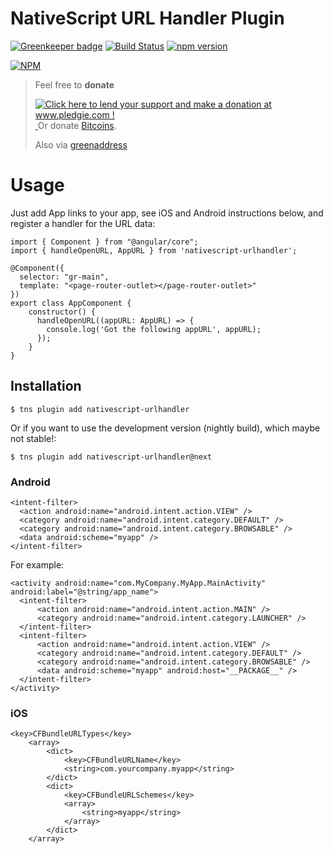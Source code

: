 # NativeScript URL Handler Plugin

[![Greenkeeper badge](https://badges.greenkeeper.io/hypery2k/nativescript-urlhandler.svg)](https://greenkeeper.io/)
[![Build Status](https://travis-ci.org/hypery2k/nativescript-urlhandler.svg?branch=master)](https://travis-ci.org/hypery2k/nativescript-urlhandler)
[![npm version](https://badge.fury.io/js/nativescript-urlhandler.svg)](http://badge.fury.io/js/nativescript-urlhandler)

[![NPM](https://nodei.co/npm/nativescript-urlhandler.png?downloads=true&downloadRank=true&stars=true)](https://nodei.co/npm/nativescript-urlhandler/)

> Feel free to **donate**
> 
> <a href='http://www.pledgie.com/campaigns/33053'><img alt='Click here to lend your support and make a donation at www.pledgie.com !' src='http://www.pledgie.com/campaigns/33053.png?skin_name=chrome' border='0' /></a>
> <a target="_blank" href="https://www.paypal.com/cgi-bin/webscr?cmd=_s-xclick&hosted_button_id=AGPGLZYNV6Y5S">
> <img alt="" border="0" src="https://www.paypalobjects.com/de_DE/DE/i/btn/btn_donateCC_LG.gif"/>
> </img></a>
> Or donate [Bitcoins](bitcoin:3NKtxw1SRYgess5ev4Ri54GekoAgkR213D).
> 
> Also via [greenaddress](https://greenaddress.it/pay/GA3ZPfh7As3Gc2oP6pQ1njxMij88u/)

# Usage

Just add App links to your app, see iOS and Android instructions below, and register a handler for the URL data:
```
import { Component } from "@angular/core";
import { handleOpenURL, AppURL } from 'nativescript-urlhandler';

@Component({
  selector: "gr-main",
  template: "<page-router-outlet></page-router-outlet>"
})
export class AppComponent {
    constructor() {
      handleOpenURL((appURL: AppURL) => {
        console.log('Got the following appURL', appURL);
      });
    }
}

```



## Installation

```
$ tns plugin add nativescript-urlhandler
```

Or if you want to use the development version (nightly build), which maybe not stable!:

```
$ tns plugin add nativescript-urlhandler@next
```


### Android


```
<intent-filter>
  <action android:name="android.intent.action.VIEW" /> 
  <category android:name="android.intent.category.DEFAULT" /> 
  <category android:name="android.intent.category.BROWSABLE" /> 
  <data android:scheme="myapp" /> 
</intent-filter>
```

For example:

```
<activity android:name="com.MyCompany.MyApp.MainActivity" android:label="@string/app_name">
  <intent-filter>
      <action android:name="android.intent.action.MAIN" />
      <category android:name="android.intent.category.LAUNCHER" />
  </intent-filter>
  <intent-filter>
      <action android:name="android.intent.action.VIEW" />
      <category android:name="android.intent.category.DEFAULT" />
      <category android:name="android.intent.category.BROWSABLE" /> 
      <data android:scheme="myapp" android:host="__PACKAGE__" />
  </intent-filter>
</activity>

```

### iOS

```
<key>CFBundleURLTypes</key>
    <array>
        <dict>
            <key>CFBundleURLName</key>
            <string>com.yourcompany.myapp</string>
        </dict>
        <dict>
            <key>CFBundleURLSchemes</key>
            <array>
                <string>myapp</string>
            </array>
        </dict>
    </array>
```
